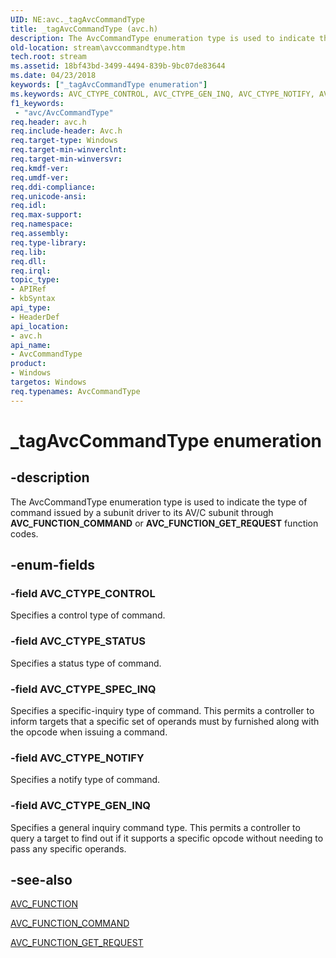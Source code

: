 ```yaml
---
UID: NE:avc._tagAvcCommandType
title: _tagAvcCommandType (avc.h)
description: The AvcCommandType enumeration type is used to indicate the type of command issued by a subunit driver to its AV/C subunit through AVC_FUNCTION_COMMAND or AVC_FUNCTION_GET_REQUEST function codes.
old-location: stream\avccommandtype.htm
tech.root: stream
ms.assetid: 18bf43bd-3499-4494-839b-9bc07de83644
ms.date: 04/23/2018
keywords: ["_tagAvcCommandType enumeration"]
ms.keywords: AVC_CTYPE_CONTROL, AVC_CTYPE_GEN_INQ, AVC_CTYPE_NOTIFY, AVC_CTYPE_SPEC_INQ, AVC_CTYPE_STATUS, AvcCommandType, AvcCommandType enumeration [Streaming Media Devices], _tagAvcCommandType, avc/AVC_CTYPE_CONTROL, avc/AVC_CTYPE_GEN_INQ, avc/AVC_CTYPE_NOTIFY, avc/AVC_CTYPE_SPEC_INQ, avc/AVC_CTYPE_STATUS, avc/AvcCommandType, avcref_08c9f0bb-efe0-412d-9a49-ba497bcc6e25.xml, stream.avccommandtype
f1_keywords:
 - "avc/AvcCommandType"
req.header: avc.h
req.include-header: Avc.h
req.target-type: Windows
req.target-min-winverclnt: 
req.target-min-winversvr: 
req.kmdf-ver: 
req.umdf-ver: 
req.ddi-compliance: 
req.unicode-ansi: 
req.idl: 
req.max-support: 
req.namespace: 
req.assembly: 
req.type-library: 
req.lib: 
req.dll: 
req.irql: 
topic_type:
- APIRef
- kbSyntax
api_type:
- HeaderDef
api_location:
- avc.h
api_name:
- AvcCommandType
product:
- Windows
targetos: Windows
req.typenames: AvcCommandType
---
```


# _tagAvcCommandType enumeration


## -description


The AvcCommandType enumeration type is used to indicate the type of command issued by a subunit driver to its AV/C subunit through <b>AVC_FUNCTION_COMMAND</b> or <b>AVC_FUNCTION_GET_REQUEST</b> function codes.


## -enum-fields




### -field AVC_CTYPE_CONTROL

Specifies a control type of command.


### -field AVC_CTYPE_STATUS

Specifies a status type of command.


### -field AVC_CTYPE_SPEC_INQ

Specifies a specific-inquiry type of command. This permits a controller to inform targets that a specific set of operands must by furnished along with the opcode when issuing a command.


### -field AVC_CTYPE_NOTIFY

Specifies a notify type of command.


### -field AVC_CTYPE_GEN_INQ

Specifies a general inquiry command type. This permits a controller to query a target to find out if it supports a specific opcode without needing to pass any specific operands.


## -see-also




<a href="https://docs.microsoft.com/windows-hardware/drivers/ddi/avc/ne-avc-_tagavc_function">AVC_FUNCTION</a>



<a href="https://docs.microsoft.com/windows-hardware/drivers/stream/avc-function-command">AVC_FUNCTION_COMMAND</a>



<a href="https://docs.microsoft.com/windows-hardware/drivers/stream/avc-function-get-request">AVC_FUNCTION_GET_REQUEST</a>
 

 


